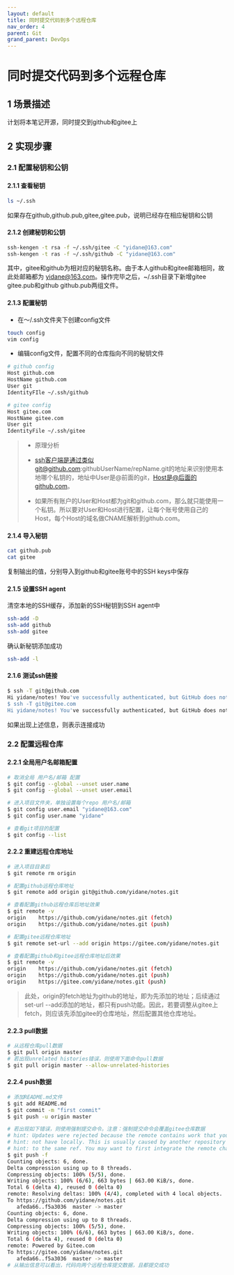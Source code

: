 ```yaml
---
layout: default
title: 同时提交代码到多个远程仓库
nav_order: 4
parent: Git
grand_parent: DevOps
---
```


# **同时提交代码到多个远程仓库**

## 1 场景描述

计划将本笔记开源，同时提交到github和gitee上

## 2 实现步骤

### 2.1 配置秘钥和公钥

#### 2.1.1 查看秘钥

``` bash
ls ~/.ssh
```

如果存在github,github.pub,gitee,gitee.pub，说明已经存在相应秘钥和公钥

#### 2.1.2 创建秘钥和公钥

``` bash
ssh-kengen -t rsa -f ~/.ssh/gitee -C "yidane@163.com"
ssh-kengen -t ras -f ~/.ssh/github -C "yidane@163.com"
```

其中，gitee和github为相对应的秘钥名称。由于本人github和gitee邮箱相同，故此处邮箱都为 yidane@163.com。操作完毕之后，~/.ssh目录下新增gitee gitee.pub和github github.pub两组文件。

#### 2.1.3 配置秘钥

* 在～/.ssh文件夹下创建config文件

``` bash
touch config
vim config
```

* 编辑config文件，配置不同的仓库指向不同的秘钥文件

``` bash
# github config
Host github.com
HostName github.com
User git
IdentityFIle ~/.ssh/github

# gitee config
Host gitee.com
HostName gitee.com
User git
IdentityFile ~/.ssh/gitee
```

> * 原理分析
>
> * ssh客户端是通过类似git@github.com:githubUserName/repName.git的地址来识别使用本地哪个私钥的，地址中User是@前面的git，Host是@后面的github.com。
>
> * 如果所有账户的User和Host都为git和github.com，那么就只能使用一个私钥。所以要对User和Host进行配置，让每个账号使用自己的Host，每个Host的域名做CNAME解析到github.com。

#### 2.1.4 导入秘钥

``` bash
cat github.pub
cat gitee
```

复制输出的值，分别导入到github和gitee账号中的SSH keys中保存

#### 2.1.5 设置SSH agent

清空本地的SSH缓存，添加新的SSH秘钥到SSH agent中

``` bash
ssh-add -D
ssh-add github
ssh-add gitee
```

确认新秘钥添加成功

``` bash
ssh-add -l
```

#### 2.1.6 测试ssh链接

``` bash
$ ssh -T git@github.com
Hi yidane/notes! You've successfully authenticated, but GitHub does not provide shell access.
$ ssh -T git@gitee.com
Hi yidane/notes! You've successfully authenticated, but GitHub does not provide shell access.
```

如果出现上述信息，则表示连接成功

### 2.2 配置远程仓库

#### 2.2.1 全局用户名邮箱配置

``` bash
# 取消全局 用户名/邮箱 配置
$ git config --global --unset user.name
$ git config --global --unset user.email

# 进入项目文件夹，单独设置每个repo 用户名/邮箱
$ git config user.email "yidane@163.com"
$ git config user.name "yidane"

# 查看git项目的配置
$ git config --list
```

#### 2.2.2 重建远程仓库地址

``` bash
# 进入项目目录后
$ git remote rm origin

# 配置github远程仓库地址
$ git remote add origin git@github.com/yidane/notes.git

# 查看配置github远程仓库后地址效果
$ git remote -v
origin    https://github.com/yidane/notes.git (fetch)
origin    https://github.com/yidane/notes.git (push)

# 配置gitee远程仓库地址
$ git remote set-url --add origin https://gitee.com/yidane/notes.git

# 查看配置github和gitee远程仓库地址后效果
$ git remote -v
origin    https://github.com/yidane/notes.git (fetch)
origin    https://github.com/yidane/notes.git (push)
origin    https://gitee.com/yidane/notes.git (push)
```

> 此处，origin的fetch地址为github的地址，即为先添加的地址；后续通过set-url --add添加的地址，都只有push功能。因此，若要调整从gitee上fetch，则应该先添加gitee的仓库地址，然后配置其他仓库地址。

#### 2.2.3 pull数据

``` bash
# 从远程仓库pull数据
$ git pull origin master
# 若出现unrelated histories错误，则使用下面命令pull数据
$ git pull origin master --allow-unrelated-histories
```

#### 2.2.4 push数据

``` bash
# 添加README.md文件
$ git add README.md
$ git commit -m "first commit"
$ git push -u origin master

# 若出现如下错误，则使用强制提交命令。注意：强制提交命令会覆盖gitee仓库数据
# hint: Updates were rejected because the remote contains work that you do
# hint: not have locally. This is usually caused by another repository pushing
# hint: to the same ref. You may want to first integrate the remote changes
$ git push -f
Counting objects: 6, done.
Delta compression using up to 8 threads.
Compressing objects: 100% (5/5), done.
Writing objects: 100% (6/6), 663 bytes | 663.00 KiB/s, done.
Total 6 (delta 4), reused 0 (delta 0)
remote: Resolving deltas: 100% (4/4), completed with 4 local objects.
To https://github.com/yidane/notes.git
   afeda66..f5a3036  master -> master
Counting objects: 6, done.
Delta compression using up to 8 threads.
Compressing objects: 100% (5/5), done.
Writing objects: 100% (6/6), 663 bytes | 663.00 KiB/s, done.
Total 6 (delta 4), reused 0 (delta 0)
remote: Powered by Gitee.com
To https://gitee.com/yidane/notes.git
   afeda66..f5a3036  master -> master
# 从输出信息可以看出，代码向两个远程仓库提交数据，且都提交成功
```